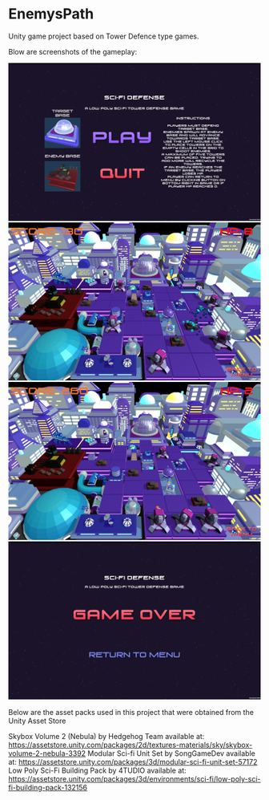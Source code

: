 # EnemysPath
Unity game project based on Tower Defence type games. 

Blow are screenshots of the gameplay:

![](images/scMainMenu.png)
![](images/scGameplayA.png)
![](images/scGameplayB.png)
![](images/scGameOver.png)
 
Below are the asset packs used in this project that were obtained from the Unity Asset Store

Skybox Volume 2 (Nebula) by Hedgehog Team available at: https://assetstore.unity.com/packages/2d/textures-materials/sky/skybox-volume-2-nebula-3392
Modular Sci-fi Unit Set by SongGameDev available at: https://assetstore.unity.com/packages/3d/modular-sci-fi-unit-set-57172
Low Poly Sci-Fi Building Pack by 4TUDIO available at: https://assetstore.unity.com/packages/3d/environments/sci-fi/low-poly-sci-fi-building-pack-132156
